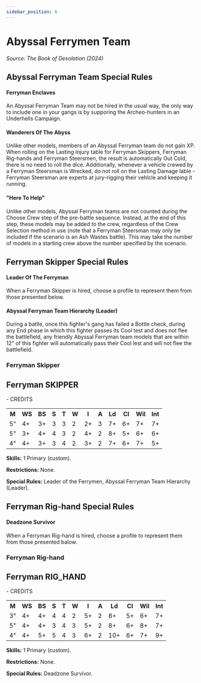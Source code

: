 ```yaml
---
sidebar_position: 6
---
```


# Abyssal Ferrymen Team
_Source: The Book of Desolation (2024)_

Abyssal Ferryman Team Special Rules[​](#abyssal-ferryman-team-special-rules "Direct link to Abyssal Ferryman Team Special Rules")
--------------------------------------------------------------------------------------------------------------------------------

#### Ferryman Enclaves[​](#ferryman-enclaves "Direct link to Ferryman Enclaves") 
An Abyssal Ferryman Team may not be hired in the usual way, the only way to include one in your gangs is by supporing the Archeo-hunters in an Underhells Campaign. 

#### Wanderers Of The Abyss[​](#wanderers-of-the-abyss "Direct link to Wanderers Of The Abyss") 
Unlike other models, members of an Abyssal Ferryman team do not gain XP. When rolling on the Lasting Injury table for Ferryman Skippers, Ferryman Rig-hands and Ferryman Steersmen, the result is automatically Out Cold, there is no need to roll the dice. Additionally, whenever a vehicle crewed by a Ferryman Steersman is Wrecked, do not roll on the Lasting Damage lable - Ferryman Steersman are experts at jury-rigging their vehlcle and keeping it running. 

#### "Here To Help"[​](#here-to-help "Direct link to Here To Help") 
Unlike other models, Abyssal Ferryman teams are not counted during the Choose Crew step of the pre-battle sequence. Instead, at the end of this step, these models may be added to the crew, regardless of the Crew Selection method in use (note that a Ferryman Steersman may only be included if the scenario is an Ash Wastes battle). This may take the number of models in a starting crew above the number specified by the scenario. 

Ferryman Skipper Special Rules[​](#abyssal-ferryman-team-special-rules "Direct link to Abyssal Ferryman Team Special Rules")
--------------------------------------------------------------------------------------------------------------------------------

#### Leader Of The Ferryman[​](#leader-of-the-ferryman "Direct link to Leader Of The Ferryman") 
When a Ferryman Skipper is hired, choose a profile to represent them from those presented below.

#### Abyssal Ferryman Team Hierarchy (Leader)[​](#abyssal-ferryman-team-hierarchy-leader "Direct link to Abyssal Ferryman Team Hierarchy (Leader)") 
During a batlle, once this fighter's gang has failed a Bottle check, during any End phase in which this fighter passes its Cool test and does not flee the battlefield, any friendly Abyssal Ferryman team models that are within 12" of this fighter will automatically pass their Cool lest and will not flee the battlefield.

### Ferryman Skipper[​](#ferryman-skipper "Direct link to Ferryman Skipper")
<div class="fighter-card">
  <div class="card-header">
    <div class="header-container">
      <h2 class="fighter-type">Ferryman SKIPPER</h2>
      <div class="credits">- <span>CREDITS</span></div>
    </div>
  </div>
  <div class="card-body">
    <table class="stats-table">
      <tr>
        <th class="physical-stat">M</th>
        <th class="physical-stat">WS</th>
        <th class="physical-stat">BS</th>
        <th class="physical-stat">S</th>
        <th class="physical-stat">T</th>
        <th class="physical-stat">W</th>
        <th class="physical-stat">I</th>
        <th class="physical-stat">A</th>
        <th class="mental-stat">Ld</th>
        <th class="mental-stat">Cl</th>
        <th class="mental-stat">Wil</th>
        <th class="mental-stat">Int</th>
      </tr>
      <tr>
        <td class="physical-stat">5"</td>
        <td class="physical-stat">4+</td>
        <td class="physical-stat">3+</td>
        <td class="physical-stat">3</td>
        <td class="physical-stat">3</td>
        <td class="physical-stat">2</td>
        <td class="physical-stat">2+</td>
        <td class="physical-stat">3</td>
        <td class="mental-stat">7+</td>
        <td class="mental-stat">6+</td>
        <td class="mental-stat">7+</td>
        <td class="mental-stat">7+</td>
      </tr>
      <tr>
        <td class="physical-stat">5"</td>
        <td class="physical-stat">3+</td>
        <td class="physical-stat">4+</td>
        <td class="physical-stat">4</td>
        <td class="physical-stat">3</td>
        <td class="physical-stat">2</td>
        <td class="physical-stat">4+</td>
        <td class="physical-stat">2</td>
        <td class="mental-stat">8+</td>
        <td class="mental-stat">5+</td>
        <td class="mental-stat">6+</td>
        <td class="mental-stat">6+</td>
      </tr>
      <tr>
        <td class="physical-stat">4"</td>
        <td class="physical-stat">4+</td>
        <td class="physical-stat">3+</td>
        <td class="physical-stat">3</td>
        <td class="physical-stat">4</td>
        <td class="physical-stat">2</td>
        <td class="physical-stat">3+</td>
        <td class="physical-stat">2</td>
        <td class="mental-stat">7+</td>
        <td class="mental-stat">6+</td>
        <td class="mental-stat">7+</td>
        <td class="mental-stat">5+</td>
      </tr>
    </table>
    <div class="info">
      <p><strong>Skills:</strong> 1 Primary (custom).</p>
      <p><strong>Restrictions:</strong> None.</p>
      <p><strong>Special Rules:</strong> Leader of the Ferrymen, Abyssal Ferryman Team Hierarchy (Leader).</p>
    </div>
  </div>
</div>

Ferryman Rig-hand Special Rules[​](#ferryman-righand-special-rules "Direct link to Ferryman Rig-hand Special Rules")
-------------------------------------------------------------------------------------------------------------------

#### Deadzone Survivor[​](#deadzone-survivor "Direct link to Deadzone Survivor") 
When a Ferryman Rig-hand is hired, choose a profile to represent them from those presented balow. 

### Ferryman Rig-hand[​](#ferryman-rig-hand "Direct link to Ferryman Rig-hand")
<div class="fighter-card">
  <div class="card-header">
    <div class="header-container">
      <h2 class="fighter-type">Ferryman RIG_HAND</h2>
      <div class="credits">- <span>CREDITS</span></div>
    </div>
  </div>
  <div class="card-body">
    <table class="stats-table">
      <tr>
        <th class="physical-stat">M</th>
        <th class="physical-stat">WS</th>
        <th class="physical-stat">BS</th>
        <th class="physical-stat">S</th>
        <th class="physical-stat">T</th>
        <th class="physical-stat">W</th>
        <th class="physical-stat">I</th>
        <th class="physical-stat">A</th>
        <th class="mental-stat">Ld</th>
        <th class="mental-stat">Cl</th>
        <th class="mental-stat">Wil</th>
        <th class="mental-stat">Int</th>
      </tr>
      <tr>
        <td class="physical-stat">3"</td>
        <td class="physical-stat">4+</td>
        <td class="physical-stat">4+</td>
        <td class="physical-stat">4</td>
        <td class="physical-stat">4</td>
        <td class="physical-stat">2</td>
        <td class="physical-stat">5+</td>
        <td class="physical-stat">2</td>
        <td class="mental-stat">8+</td>
        <td class="mental-stat">5+</td>
        <td class="mental-stat">6+</td>
        <td class="mental-stat">7+</td>
      </tr>
      <tr>
        <td class="physical-stat">5"</td>
        <td class="physical-stat">4+</td>
        <td class="physical-stat">4+</td>
        <td class="physical-stat">3</td>
        <td class="physical-stat">4</td>
        <td class="physical-stat">3</td>
        <td class="physical-stat">5+</td>
        <td class="physical-stat">2</td>
        <td class="mental-stat">8+</td>
        <td class="mental-stat">6+</td>
        <td class="mental-stat">8+</td>
        <td class="mental-stat">7+</td>
      </tr>
      <tr>
        <td class="physical-stat">4"</td>
        <td class="physical-stat">4+</td>
        <td class="physical-stat">5+</td>
        <td class="physical-stat">5</td>
        <td class="physical-stat">4</td>
        <td class="physical-stat">3</td>
        <td class="physical-stat">6+</td>
        <td class="physical-stat">2</td>
        <td class="mental-stat">10+</td>
        <td class="mental-stat">6+</td>
        <td class="mental-stat">7+</td>
        <td class="mental-stat">9+</td>
      </tr>
    </table>
    <div class="info">
      <p><strong>Skills:</strong> 1 Primary (custom).</p>
      <p><strong>Restrictions:</strong> None.</p>
      <p><strong>Special Rules:</strong> Deadzone Survivor.</p>
    </div>
  </div>
</div>
